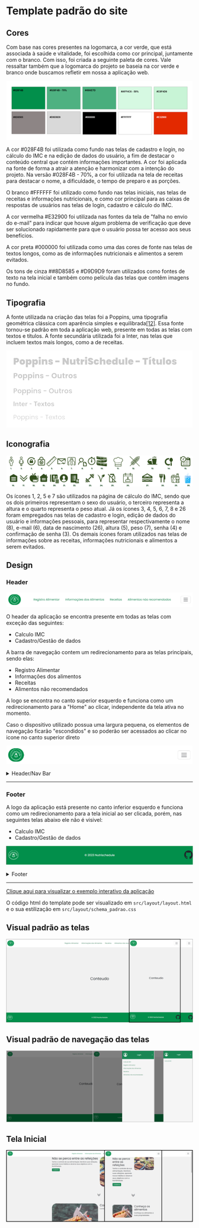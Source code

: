 # Template padrão do site

## Cores

Com base nas cores presentes na logomarca, a cor verde, que está associada à saúde e vitalidade, foi escolhida como cor principal, juntamente com o branco. Com isso, foi criada a seguinte paleta de cores. Vale ressaltar também que a logomarca do projeto se baseia na cor verde e branco onde buscamos refletir em nossa a aplicação web.


![Paleta de Cores](img/PaletaDeCores.png)

A cor #028F4B foi utilizada como fundo nas telas de cadastro e login, no cálculo do IMC e na edição de dados do usuário, a fim de destacar o conteúdo central que contém informações importantes. A cor foi aplicada na fonte de forma a atrair a atenção e harmonizar com a intenção do projeto. Na versão #028F4B - 70%, a cor foi utilizada na tela de receitas para destacar o nome, a dificuldade, o tempo de preparo e as porções. 

O branco #FFFFFF foi utilizado como fundo nas telas iniciais, nas telas de receitas e informações nutricionais, e como cor principal para as caixas de respostas de usuários nas telas de login, cadastro e cálculo do IMC.

A cor vermelha #E32900 foi utilizada nas fontes da tela de "falha no envio do e-mail" para indicar que houve algum problema de verificação que deve ser solucionado rapidamente para que o usuário possa ter acesso aos seus benefícios.

A cor preta #000000 foi utilizada como uma das cores de fonte nas telas de textos longos, como as de informações nutricionais e alimentos a serem evitados.

Os tons de cinza ##8D8585 e #D9D9D9 foram utilizados como fontes de texto na tela inicial e também como película das telas que contêm imagens no fundo.
  

## Tipografia

A fonte utilizada na criação das telas foi a Poppins, uma tipografia geométrica clássica com aparência simples e equilibrada[[12]](./docs/references.md). Essa fonte tornou-se padrão em toda a aplicação web, presente em todas as telas com textos e títulos. A fonte secundária utilizada foi a Inter, nas telas que incluem textos mais longos, como a de receitas.


![Tipografia](img/fontes_tipografia.png)

## Iconografia

![Iconografia](img/Iconografia.png)


Os ícones 1, 2, 5 e 7 são utilizados na página de cálculo do IMC, sendo que os dois primeiros representam o sexo do usuário, o terceiro representa a altura e o quarto representa o peso atual.
Já os ícones 3, 4, 5, 6, 7, 8 e 26 foram empregados nas telas de cadastro e login, edição de dados do usuário e informações pessoais, para representar respectivamente o nome (8), e-mail (6), data de nascimento (26), altura (5), peso (7), senha (4) e confirmação de senha (3).
Os demais ícones foram utilizados nas telas de informações sobre as receitas, informações nutricionais e alimentos a serem evitados.

## Design

### Header

![Header](img/Template_Header_Nav_Bar.PNG)

O header da aplicação se encontra presente em todas as telas com exceção das seguintes:
- Calculo IMC
- Cadastro/Gestão de dados

A barra de navegação contem um redirecionamento para as telas principais, sendo elas:
- Registro Alimentar
- Informações dos alimentos
- Receitas
- Alimentos não recomendados

A logo se encontra no canto superior esquerdo e funciona como um redirecionamento para a "Home" ao clicar, independente da tela ativa no momento.

Caso o dispositivo utilizado possua uma largura pequena, os elementos de navegação ficarão "escondidos" e so poderão ser acessados ao clicar no icone no canto superior direto

![Header Responsivo](img/Template_Header_Nav_Bar_Responsivo.PNG)

<details>
  <summary>Header/Nav Bar</summary>

  ```html
  <header>
      <nav class="navbar sticky-top">
        <div class="container-fluid">
            <a class="navbar-brand" href="#">
                <img src="https://raw.githubusercontent.com/ICEI-PUC-Minas-PMV-SI/pmv-si-2023-1-e1-proj-web-t3-alimentacao_saudavel/main/src/imgs/LogoNutrischedule.png" alt="Logo" width="70" height="60">
            </a>
            <ul class="nav justify-content-center nav-fluid-content">
              <li class="nav-item">
                <a class="nav-link link-success" aria-current="page" href="#">Registro Alimentar</a>
              </li>
              <li class="nav-item">
                <a class="nav-link link-success" href="#">Informações dos Alimentos</a>
              </li>
              <li class="nav-item">
                  <a class="nav-link link-success" href="#">Receitas</a>
              </li>
              <li class="nav-item">
                  <a class="nav-link link-success" href="#">Alimentos não recomendados</a>
              </li>
            </ul>
          <button class="navbar-toggler" type="button" data-bs-toggle="offcanvas" data-bs-target="#offcanvasDarkNavbar" aria-controls="offcanvasDarkNavbar" aria-label="Toggle navigation">
            <span class="navbar-toggler-icon"></span>
          </button>
          <div class="offcanvas offcanvas-end text-bg-dark bg-success" tabindex="-1" id="offcanvasDarkNavbar" aria-labelledby="offcanvasDarkNavbarLabel">
            <div class="offcanvas-header">
              <i class="bi bi-person-circle"></i>
              <h5 class="offcanvas-title" id="offcanvasDarkNavbarLabel">Login</h5>
              <button type="button" class="btn-close btn-close-white" data-bs-dismiss="offcanvas" aria-label="Close"></button>
            </div>
            <div class="offcanvas-body">
              <ul class="navbar-nav justify-content-end flex-grow-1 pe-3 ">
                <li class="nav-item">
                    <a class="nav-link link-success" href="#">Calculo IMC</a>
                </li>
                <li class="nav-item nav-fluid-content-canvas">
                    <a class="nav-link link-success" href="#">Registro Alimentar</a>
                </li>
                <li class="nav-item nav-fluid-content-canvas">
                    <a class="nav-link link-success" href="#">Informações dos Alimentos</a>
                </li>
                <li class="nav-item nav-fluid-content-canvas">
                    <a class="nav-link link-success" href="#">Receitas</a>
                </li>
                <li class="nav-item nav-fluid-content-canvas">
                    <a class="nav-link link-success" href="#">Alimentos não recomendados</a>
                </li>
              </ul>
            </div>
          </div>
        </div>
      </nav>
    </header>
  ```
</details>

---------------------
### Footer

A logo da aplicação está presente no canto inferior esquerdo e funciona como um redirecionamento para a tela inicial ao ser clicada, porém, nas seguintes telas abaixo ele não é visivel:
- Calculo IMC
- Cadastro/Gestão de dados

![Footer](img/Template_Footer.PNG)

<details>
  <summary>Footer</summary>

  ```html
  <footer class="d-flex flex-wrap justify-content-between align-items-center py-3 border-top">
      <div class="col-md-4 d-flex align-items-center">
        <a href="/" class="mb-3 me-2 mb-md-0 text-body-secondary text-decoration-none lh-1">
          <img src="https://raw.githubusercontent.com/ICEI-PUC-Minas-PMV-SI/pmv-si-2023-1-e1-proj-web-t3-alimentacao_saudavel/main/src/imgs/LogoNutrischedule.png" alt="Logo" width="80" height="60">
        </a>
      </div>
      <div>
        <span class="mb-3 mb-md-0 text-light">© 2023 Nutrischedule</span>
      </div>  
      <ul class="nav col-md-4 justify-content-end list-unstyled d-flex">
        <li class="ms-3">
            <i class="bi bi-github"></i>
        </li>
      </ul>
    </footer>
  ```
</details>

--------


[Clique aqui para visualizar o exemplo interativo da aplicação](https://codepen.io/IFVN/embed/QWZOLzM?default-tab=result&theme-id=dark)

O código html do template pode ser visualizado em `src/layout/layout.html` e o sua estilização em `src/layout/schema_padrao.css`

## Visual padrão as telas
![Template Padrão](img/TemplateNutriSchedule.png)

## Visual padrão de navegação das telas
![Template Navegacao](img/TemplateNutriSchedule_Navegacao.png)

## Tela Inicial
![Tela Inicial Navegacao](img/TemplateTelaInicial.PNG)

